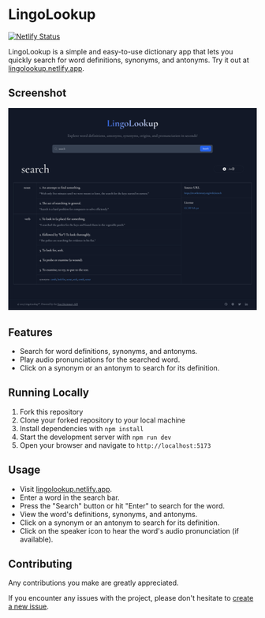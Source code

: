 # LingoLookup

[![Netlify Status](https://api.netlify.com/api/v1/badges/994f48f5-854e-4cdc-91c9-ec4f65b20d85/deploy-status)](https://app.netlify.com/sites/lingolookup/deploys)

LingoLookup is a simple and easy-to-use dictionary app that lets you quickly search for word definitions, synonyms, and antonyms. Try it out at [lingolookup.netlify.app](https://lingolookup.netlify.app).

## Screenshot

![LingoLookup screenshot](./src/assets/lingolookup-screenshot.png)

## Features

* Search for word definitions, synonyms, and antonyms.
* Play audio pronunciations for the searched word.
* Click on a synonym or an antonym to search for its definition.

## Running Locally

1. Fork this repository
2. Clone your forked repository to your local machine
3. Install dependencies with `npm install`
4. Start the development server with `npm run dev`
5. Open your browser and navigate to `http://localhost:5173`

## Usage

* Visit [lingolookup.netlify.app](https://lingolookup.netlify.app).
* Enter a word in the search bar.
* Press the "Search" button or hit "Enter" to search for the word.
* View the word's definitions, synonyms, and antonyms.
* Click on a synonym or an antonym to search for its definition.
* Click on the speaker icon to hear the word's audio pronunciation (if available).

## Contributing

Any contributions you make are greatly appreciated.

If you encounter any issues with the project, please don't hesitate to [create a new issue](https://github.com/jeremy0x/lingo-lookup/issues/new/choose).

